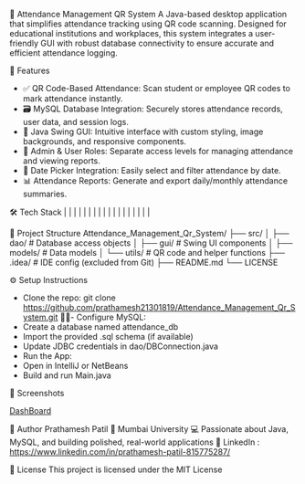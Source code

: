 📛 Attendance Management QR System
A Java-based desktop application that simplifies attendance tracking using QR code scanning. Designed for educational institutions and workplaces, this system integrates a user-friendly GUI with robust database connectivity to ensure accurate and efficient attendance logging.

🚀 Features
- ✅ QR Code-Based Attendance: Scan student or employee QR codes to mark attendance instantly.
- 🗃️ MySQL Database Integration: Securely stores attendance records, user data, and session logs.
- 🎨 Java Swing GUI: Intuitive interface with custom styling, image backgrounds, and responsive components.
- 🔐 Admin & User Roles: Separate access levels for managing attendance and viewing reports.
- 📅 Date Picker Integration: Easily select and filter attendance by date.
- 📊 Attendance Reports: Generate and export daily/monthly attendance summaries.

🛠️ Tech Stack
|  |  | 
|  |  | 
|  |  | 
|  |  | 
|  |  | 
|  |  | 



📂 Project Structure
Attendance_Management_Qr_System/
├── src/
│   ├── dao/               # Database access objects
│   ├── gui/               # Swing UI components
│   ├── models/            # Data models
│   └── utils/             # QR code and helper functions
├── .idea/                 # IDE config (excluded from Git)
├── README.md
└── LICENSE



⚙️ Setup Instructions
- Clone the repo:
git clone https://github.com/prathamesh21301819/Attendance_Management_Qr_System.git
- Configure MySQL:
- Create a database named attendance_db
- Import the provided .sql schema (if available)
- Update JDBC credentials in dao/DBConnection.java
- Run the App:
- Open in IntelliJ or NetBeans
- Build and run Main.java

📸 Screenshots

[DashBoard](https://github.com/user-attachments/assets/802df34f-c756-4ee1-9fff-5df6c8d5f8bd)


🧠 Author
Prathamesh Patil
📍 Mumbai University
💻 Passionate about Java, MySQL, and building polished, real-world applications
🔗 LinkedIn : https://www.linkedin.com/in/prathamesh-patil-815775287/

📄 License
This project is licensed under the MIT License
